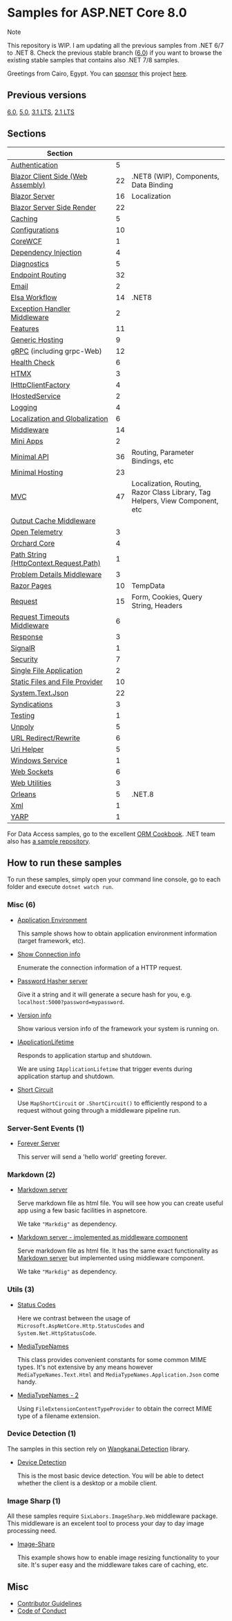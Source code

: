 # Samples for ASP.NET Core 8.0 

> [!NOTE]
> This repository is WIP. I am updating all the previous samples from .NET 6/7 to .NET 8. Check the previous stable branch ([6.0](https://github.com/dodyg/practical-aspnetcore/tree/net6.0/)) if you want to browse the existing stable samples that contains also .NET 7/8 samples.

Greetings from Cairo, Egypt. You can [sponsor](https://github.com/sponsors/dodyg) this project [here](https://github.com/sponsors/dodyg). 

## Previous versions

[6.0](https://github.com/dodyg/practical-aspnetcore/tree/net6.0/), [5.0](https://github.com/dodyg/practical-aspnetcore/tree/net5.0/), [3.1 LTS](https://github.com/dodyg/practical-aspnetcore/tree/3.1-LTS/), [2.1 LTS](https://github.com/dodyg/practical-aspnetcore/tree/2.1-LTS)

## Sections

| Section                                                                 |     |                                                                              |
| ----------------------------------------------------------------------- | --- | ---------------------------------------------------------------------------- |
| [Authentication](/projects/authentication)                              | 5   |                                                                              |
| [Blazor Client Side (Web Assembly)](/projects/blazor-wasm)              | 22  | .NET8 (WIP), Components, Data Binding                                        |
| [Blazor Server](/projects/blazor-ss)                                    | 16  | Localization                                                                 |
| [Blazor Server Side Render](/projects/blazor-ssr)                       | 22  |                                                                              |
| [Caching](/projects/caching)                                            | 5   |                                                                              |
| [Configurations](/projects/configurations)                              | 10  |                                                                              |
| [CoreWCF](/projects/corewcf)                                            | 1   |                                                                              |
| [Dependency Injection](/projects/dependency-injection/)                 | 4   |                                                                              |
| [Diagnostics](/projects/diagnostics)                                    | 5   |                                                                              |
| [Endpoint Routing](/projects/endpoint-routing)                          | 32  |                                                                              |
| [Email](/projects/mailkit)                                              | 2   |                                                                              |
| [Elsa Workflow](/projects/elsa)                                         | 14  | .NET8                                                                        |
| [Exception Handler Middleware](/projects/exception-handler-middleware/) | 2   |                                                                              |
| [Features](/projects/features)                                          | 11  |                                                                              |
| [Generic Hosting](/projects/generic-host)                               | 9   |                                                                              |
| [gRPC](/projects/grpc) (including grpc-Web)                             | 12  |                                                                              |
| [Health Check](/projects/health-check)                                  | 6   |                                                                              |
| [HTMX](/projects/htmx)                                                  | 3   |                                                                              |
| [IHttpClientFactory](/projects/httpclientfactory)                       | 4   |                                                                              |
| [IHostedService](/projects/ihosted-service)                             | 2   |                                                                              |
| [Logging](/projects/logging)                                            | 4   |                                                                              |
| [Localization and Globalization](/projects/localization)                | 6   |                                                                              |
| [Middleware](/projects/middleware)                                      | 14  |                                                                              |
| [Mini Apps](/projects/mini)                                             | 2   |                                                                              |
| [Minimal API](/projects/minimal-api)                                    | 36  | Routing, Parameter Bindings, etc                                             |
| [Minimal Hosting](/projects/minimal-hosting)                            | 23  |                                                                              |
| [MVC](/projects/mvc)                                                    | 47  | Localization, Routing, Razor Class Library, Tag Helpers, View Component, etc |
| [Output Cache Middleware](/projects/output-cache-middleware)            |     |                                                                              |
| [Open Telemetry](/projects/open-telemetry/)                             | 3   |                                                                              |
| [Orchard Core](/projects/orchard-core)                                  | 4   |                                                                              |
| [Path String (HttpContext.Request.Path)](/projects/path-string)         | 1   |                                                                              |
| [Problem Details Middleware](/projects/problem-details-middleware/)     | 3   |                                                                              |
| [Razor Pages](/projects/razor-pages)                                    | 10  | TempData                                                                     |
| [Request](/projects/request)                                            | 15  | Form, Cookies, Query String, Headers                                         |
| [Request Timeouts Middleware](/projets/request-timeouts-middleware)     | 6   |                                                                              |
| [Response](/projects/response)                                          | 3   |                                                                              |
| [SignalR](/projects/signalr)                                            | 1   |                                                                              |
| [Security](/projects/security)                                          | 7   |                                                                              |
| [Single File Application](/projects/sfa)                                | 2   |                                                                              |
| [Static Files and File Provider](/projects/file-provider)               | 10  |                                                                              |
| [System.Text.Json](/projects/json)                                      | 22  |                                                                              |
| [Syndications](/projects/syndications)                                  | 3   |                                                                              |
| [Testing](/projects/testing)                                            | 1   |                                                                              |
| [Unpoly](/projects/unpoly)                                              | 5   |                                                                              |
| [URL Redirect/Rewrite](/projects/rewrite)                               | 6   |                                                                              |
| [Uri Helper](/projects/uri-helper)                                      | 5   |                                                                              |
| [Windows Service](/projects/windows-service)                            | 1   |                                                                              |
| [Web Sockets](/projects/web-sockets)                                    | 6   |                                                                              |
| [Web Utilities](/projects/web-utilities)                                | 3   |                                                                              |
| [Orleans](/projects/orleans)                                            | 5   | .NET.8                                                                       |
| [Xml](/projects/xml)                                                    | 1   |                                                                              |
| [YARP](/projects/yarp)                                                  | 1   |                                                                              |

For Data Access samples, go to the excellent [ORM Cookbook](https://github.com/Grauenwolf/DotNet-ORM-Cookbook). .NET team also has [a sample repository](https://github.com/dotnet/samples).

## How to run these samples

To run these samples, simply open your command line console, go to each folder and execute `dotnet watch run`.

### Misc (6)

-   [Application Environment](/projects/application-environment)

    This sample shows how to obtain application environment information (target framework, etc).

-   [Show Connection info](/projects/connection-info)

    Enumerate the connection information of a HTTP request.

-   [Password Hasher server](/projects/password-hasher)

    Give it a string and it will generate a secure hash for you, e.g. `localhost:5000?password=mypassword`.

-   [Version info](/projects/version)

    Show various version info of the framework your system is running on.

-   [IApplicationLifetime](/projects/i-application-lifetime)

    Responds to application startup and shutdown.

    We are using `IApplicationLifetime` that trigger events during application startup and shutdown.

- [Short Circuit](map-short-circuit)

  Use `MapShortCircuit` or `.ShortCircuit()` to efficiently respond to a request without going through a middleware pipeline run. 

### Server-Sent Events (1)

-   [Forever Server](/projects/sse)

    This server will send a 'hello world' greeting forever.

### Markdown (2)

-   [Markdown server](/projects/markdown-server)

    Serve markdown file as html file. You will see how you can create useful app using a few basic facilities in aspnetcore.

    We take `"Markdig"` as dependency.

-   [Markdown server - implemented as middleware component](/projects/markdown-server-middleware)

    Serve markdown file as html file. It has the same exact functionality as [Markdown server](/projects/markdown-server) but implemented using middleware component.

    We take `"Markdig"` as dependency.

### Utils (3)

-   [Status Codes](/projects/utils/http-status-codes)

    Here we contrast between the usage of `Microsoft.AspNetCore.Http.StatusCodes` and `System.Net.HttpStatusCode`.

-   [MediaTypeNames](/projects/utils/media-type-names)

    This class provides convenient constants for some common MIME types. It's not extensive by any means however `MediaTypeNames.Text.Html` and `MediaTypeNames.Application.Json` come handy.

-   [MediaTypeNames - 2](/projects/utils/media-type-names-2)

    Using `FileExtensionContentTypeProvider` to obtain the correct MIME type of a filename extension.

### Device Detection (1)

The samples in this section rely on [Wangkanai.Detection](https://github.com/wangkanai/wangkanai/tree/main/Detection) library.

-   [Device Detection](/projects/device-detection)

    This is the most basic device detection. You will be able to detect whether the client is a desktop or a mobile client.

### Image Sharp (1)

All these samples require `SixLabors.ImageSharp.Web` middleware package. This middleware is an excelent tool to process your day to day image processing need.

-   [Image-Sharp](/projects/image-sharp)

    This example shows how to enable image resizing functionality to your site. It's super easy and the middleware takes care of caching, etc.

## Misc

-   [Contributor Guidelines](https://github.com/dodyg/practical-aspnetcore/blob/master/CONTRIBUTING.md)
-   [Code of Conduct](https://github.com/dodyg/practical-aspnetcore/blob/master/CODE_OF_CONDUCT.md)
